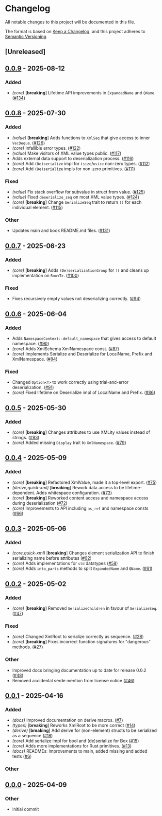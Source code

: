 # Changelog

All notable changes to this project will be documented in this file.

The format is based on [Keep a Changelog](https://keepachangelog.com/en/1.0.0/),
and this project adheres to [Semantic Versioning](https://semver.org/spec/v2.0.0.html).

## [Unreleased]

## [0.0.9](https://github.com/lukasfri/xmlity/compare/xmlity-v0.0.8...xmlity-v0.0.9) - 2025-08-12

### Added

- *(core)* [**breaking**] Lifetime API improvements in `ExpandedName` and `QName`. ([#134](https://github.com/lukasfri/xmlity/pull/134))

## [0.0.8](https://github.com/lukasfri/xmlity/compare/xmlity-v0.0.7...xmlity-v0.0.8) - 2025-07-30

### Added

- *(value)* [**breaking**] Adds functions to `XmlSeq` that give access to inner `VecDeque`. ([#126](https://github.com/lukasfri/xmlity/pull/126))
- *(core)* Infallible error types. ([#122](https://github.com/lukasfri/xmlity/pull/122))
- *(value)* Make visitors of XML value types public. ([#117](https://github.com/lukasfri/xmlity/pull/117))
- Adds external data support to deserialization process. ([#116](https://github.com/lukasfri/xmlity/pull/116))
- *(core)* Add `(De)serialize` impl for `isize`/`usize` non-zero types. ([#112](https://github.com/lukasfri/xmlity/pull/112))
- *(core)* Add `(De)serialize` impls for non-zero primitives. ([#111](https://github.com/lukasfri/xmlity/pull/111))

### Fixed

- *(value)* Fix stack overflow for subvalue in struct from value. ([#125](https://github.com/lukasfri/xmlity/pull/125))
- *(value)* Fixed `deserialize_seq` on most XML value types. ([#124](https://github.com/lukasfri/xmlity/pull/124))
- *(core)* [**breaking**] Change `SerializeSeq` trait to return `()` for each individual element. ([#115](https://github.com/lukasfri/xmlity/pull/115))

### Other

- Updates main and book README.md files. ([#131](https://github.com/lukasfri/xmlity/pull/131))

## [0.0.7](https://github.com/lukasfri/xmlity/compare/xmlity-v0.0.6...xmlity-v0.0.7) - 2025-06-23

### Added

- *(core)* [**breaking**] Adds `(De)serializationGroup` for `()` and cleans up implementation on `Box<T>`. ([#100](https://github.com/lukasfri/xmlity/pull/100))

### Fixed

- Fixes recursively empty values not deserializing correctly. ([#94](https://github.com/lukasfri/xmlity/pull/94))

## [0.0.6](https://github.com/lukasfri/xmlity/compare/xmlity-v0.0.5...xmlity-v0.0.6) - 2025-06-04

### Added

- Adds `NamespaceContext::default_namespace` that gives access to default namespace. ([#90](https://github.com/lukasfri/xmlity/pull/90))
- *(core)* Adds XmlSchema XmlNamespace const. ([#87](https://github.com/lukasfri/xmlity/pull/87))
- *(core)* Implements Serialize and Deserialize for LocalName, Prefix and XmlNamespace. ([#84](https://github.com/lukasfri/xmlity/pull/84))

### Fixed

- Changed `Option<T>` to work correctly using trial-and-error deserialization. ([#91](https://github.com/lukasfri/xmlity/pull/91))
- *(core)* Fixed lifetime on Deserialize impl of LocalName and Prefix. ([#86](https://github.com/lukasfri/xmlity/pull/86))

## [0.0.5](https://github.com/lukasfri/xmlity/compare/xmlity-v0.0.4...xmlity-v0.0.5) - 2025-05-30

### Added

- *(core)* [**breaking**] Changes attributes to use XMLity values instead of strings. ([#83](https://github.com/lukasfri/xmlity/pull/83))
- *(core)* Added missing `Display` trait to `XmlNamespace`. ([#79](https://github.com/lukasfri/xmlity/pull/79))

## [0.0.4](https://github.com/lukasfri/xmlity/compare/xmlity-v0.0.3...xmlity-v0.0.4) - 2025-05-09

### Added

- _(core)_ [**breaking**] Refactored XmlValue, made it a top-level export. ([#75](https://github.com/lukasfri/xmlity/pull/75))
- _(derive,quick-xml)_ [**breaking**] Rework data access to be lifetime-dependent. Adds whitespace configuration. ([#73](https://github.com/lukasfri/xmlity/pull/73))
- _(core)_ [**breaking**] Reworked content access and namespace access during deserialization ([#72](https://github.com/lukasfri/xmlity/pull/72))
- _(core)_ Improvements to API including `as_ref` and namespace consts ([#66](https://github.com/lukasfri/xmlity/pull/66))

## [0.0.3](https://github.com/lukasfri/xmlity/compare/xmlity-v0.0.2...xmlity-v0.0.3) - 2025-05-06

### Added

- _(core,quick-xml)_ [**breaking**] Changes element serialization API to finish serializing name before attributes ([#62](https://github.com/lukasfri/xmlity/pull/62))
- _(core)_ Adds implementations for `std` datatypes ([#58](https://github.com/lukasfri/xmlity/pull/58))
- _(core)_ Adds `into_parts` methods to split `ExpandedName` and `QName`. ([#61](https://github.com/lukasfri/xmlity/pull/61))

## [0.0.2](https://github.com/lukasfri/xmlity/compare/xmlity-v0.0.1...xmlity-v0.0.2) - 2025-05-02

### Added

- _(core)_ [**breaking**] Removed `SerializeChildren` in favour of `SerializeSeq`. ([#47](https://github.com/lukasfri/xmlity/pull/47))

### Fixed

- _(core)_ Changed XmlRoot to serialize correctly as sequence. ([#28](https://github.com/lukasfri/xmlity/pull/28))
- _(core)_ [**breaking**] Fixes incorrect function signatures for "dangerous" methods. ([#27](https://github.com/lukasfri/xmlity/pull/27))

### Other

- Improved docs bringing documentation up to date for release 0.0.2 ([#48](https://github.com/lukasfri/xmlity/pull/48))
- Removed accidental serde mention from license notice ([#46](https://github.com/lukasfri/xmlity/pull/46))

## [0.0.1](https://github.com/lukasfri/xmlity/compare/xmlity-v0.0.0...xmlity-v0.0.1) - 2025-04-16

### Added

- _(docs)_ Improved documentation on derive macros. ([#7](https://github.com/lukasfri/xmlity/pull/7))
- _(types)_ [**breaking**] Reworks XmlRoot to be more correct ([#14](https://github.com/lukasfri/xmlity/pull/14))
- _(derive)_ [**breaking**] Add derive for (non-element) structs to be serialized as a sequence ([#18](https://github.com/lukasfri/xmlity/pull/18))
- _(core)_ Add serialize impl for bool and (de)serialize for Box<T> ([#15](https://github.com/lukasfri/xmlity/pull/15))
- _(core)_ Adds more implementations for Rust primitives. ([#13](https://github.com/lukasfri/xmlity/pull/13))
- _(docs)_ READMEs: Improvements to main, added missing and added tests ([#6](https://github.com/lukasfri/xmlity/pull/6))

### Other

## [0.0.0](https://github.com/lukasfri/xmlity/releases/tag/xmlity-v0.0.0) - 2025-04-09

### Other

- Initial commit
